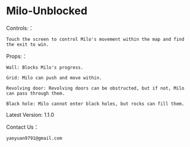 # Milo-Unblocked
Controls:：

    Touch the screen to control Milo's movement within the map and find the exit to win.
Props:：

    Wall: Blocks Milo's progress.
    
    Grid: Milo can push and move within.
    
    Revolving door: Revolving doors can be obstructed, but if not, Milo can pass through them.
    
    Black hole: Milo cannot enter black holes, but rocks can fill them.
    
Latest Version: 1.1.0

Contact Us：

    yaoyuan9791@gmail.com
